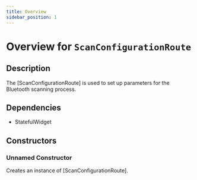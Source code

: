 ```yaml
---
title: Overview
sidebar_position: 1
---
```


# Overview for `ScanConfigurationRoute`

## Description

The [ScanConfigurationRoute] is used to set up parameters for the Bluetooth scanning process.

## Dependencies

- StatefulWidget

## Constructors

### Unnamed Constructor
Creates an instance of [ScanConfigurationRoute].

